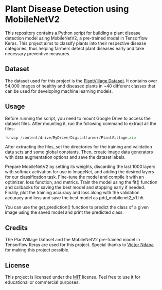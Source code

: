 # Plant Disease Detection using MobileNetV2

This repository contains a Python script for building a plant disease detection model using MobileNetV2, a pre-trained model in Tensorflow Keras. This project aims to classify plants into their respective disease categories, thus helping farmers detect plant diseases early and take necessary preventive measures.

## Dataset

The dataset used for this project is the [PlantVillage Dataset](https://www.kaggle.com/datasets/abdallahalidev/plantvillage-dataset). It contains over 54,000 images of healthy and diseased plants in ~40 different classes that can be used for developing machine learning models.

## Usage

Before running the script, you need to mount Google Drive to access the dataset files. After mounting it, run the following command to extract all the files:

```python
!unzip /content/drive/MyDrive/Digitalfarmer/PlantVillage.zip
```

After extracting the files, set the directories for the training and validation data sets and some global constants. Then, create image data generators with data augmentation options and save the dataset labels.

Prepare MobileNetV2 by setting its weights, discarding the last 1000 layers with softmax activation for use in ImageNet, and adding the desired layers for our classification task. Fine-tune the model and compile it with an optimizer, loss function, and metrics. Train the model using the fit() function and callbacks for saving the best model and stopping early if needed. Finally, plot the training accuracy and loss along with the validation accuracy and loss and save the best model as pdd_mobilenet2_v1.h5.

You can use the get_prediction() function to predict the class of a given image using the saved model and print the predicted class.

## Credits

The PlantVillage Dataset and the MobileNetV2 pre-trained model in Tensorflow Keras are used for this project. Special thanks to [Victor Ndaba](https://github.com/ndaba1) for making this project possible.

## License

This project is licensed under the [MIT](https://opensource.org/licenses/MIT) license. Feel free to use it for educational or commercial purposes.

